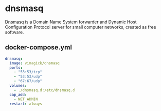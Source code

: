 dnsmasq
=======

[Dnsmasq][1] is a Domain Name System forwarder and Dynamic Host Configuration
Protocol server for small computer networks, created as free software.

## docker-compose.yml

```yaml
dnsmasq:
  image: vimagick/dnsmasq
  ports:
    - "53:53/tcp"
    - "53:53/udp"
    - "67:67/udp"
  volumes:
    - ./dnsmasq.d:/etc/dnsmasq.d
  cap_add:
    - NET_ADMIN
  restart: always
```

[1]: http://www.thekelleys.org.uk/dnsmasq/doc.html
